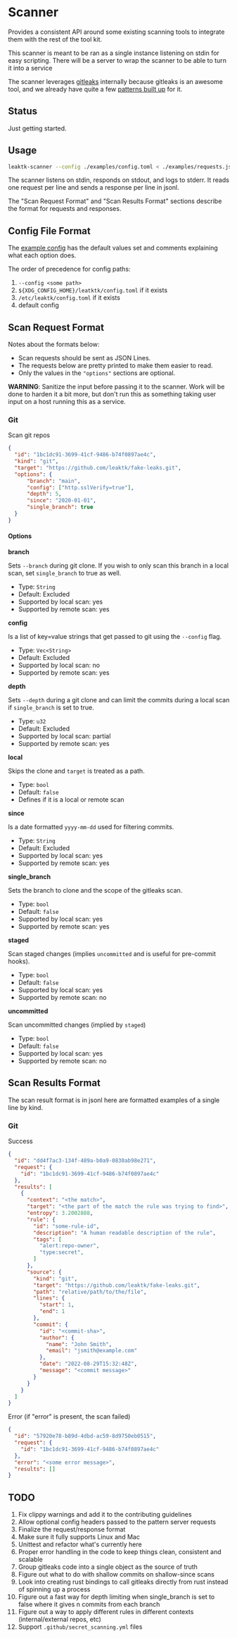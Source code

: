 # Scanner

Provides a consistent API around some existing scanning tools to integrate them
with the rest of the tool kit.

This scanner is meant to be ran as a single instance listening on stdin
for easy scripting. There will be a server to wrap the scanner to be able to
turn it into a service

The scanner leverages
[gitleaks](https://github.com/zricethezav/gitleaks)
internally because gitleaks is an awesome tool, and we already have quite a few
[patterns built up](https://github.com/leaktk/patterns)
for it.

## Status

Just getting started.

## Usage

```sh
leaktk-scanner --config ./examples/config.toml < ./examples/requests.jsonl
```

The scanner listens on stdin, responds on stdout, and logs to stderr.
It reads one request per line and sends a response per line in jsonl.

The "Scan Request Format" and "Scan Results Format" sections describe the
format for requests and responses.

## Config File Format

The [example config](./examples/config.toml) has the default values set and
comments explaining what each option does.

The order of precedence for config paths:

1. `--config <some path>`
1. `${XDG_CONFIG_HOME}/leatktk/config.toml` if it exists
1. `/etc/leaktk/config.toml` if it exists
1. default config

## Scan Request Format

Notes about the formats below:

* Scan requests should be sent as JSON Lines.
* The requests below are pretty printed to make them easier to read.
* Only the values in the `"options"` sections are optional.

**WARNING**: Sanitize the input before passing it to the scanner. Work will
be done to harden it a bit more, but don't run this as something taking user
input on a host running this as a service.

### Git

Scan git repos

```json
{
  "id": "1bc1dc91-3699-41cf-9486-b74f0897ae4c",
  "kind": "git",
  "target": "https://github.com/leaktk/fake-leaks.git",
  "options": {
      "branch": "main",
      "config": ["http.sslVerify=true"],
      "depth": 5,
      "since": "2020-01-01",
      "single_branch": true
  }
}
```

#### Options

**branch**

Sets `--branch` during git clone. If you wish to only scan this branch in a
local scan, set `single_branch` to true as well.

* Type: `String`
* Default: Excluded
* Supported by local scan: yes
* Supported by remote scan: yes

**config**

Is a list of key=value strings that get passed to git using the `--config`
flag.

* Type: `Vec<String>`
* Default: Excluded
* Supported by local scan: no
* Supported by remote scan: yes

**depth**

Sets `--depth` during a git clone and can limit the commits during a local
scan if `single_branch` is set to true.

* Type: `u32`
* Default: Excluded
* Supported by local scan: partial
* Supported by remote scan: yes

**local**

Skips the clone and `target` is treated as a path.

* Type: `bool`
* Default: `false`
* Defines if it is a local or remote scan

**since**

Is a date formatted `yyyy-mm-dd` used for filtering commits.

* Type: `String`
* Default: Excluded
* Supported by local scan: yes
* Supported by remote scan: yes

**single_branch**

Sets the branch to clone and the scope of the gitleaks scan.

* Type: `bool`
* Default: `false`
* Supported by local scan: yes
* Supported by remote scan: yes

**staged**

Scan staged changes (implies `uncommitted` and is useful for pre-commit hooks).

* Type: `bool`
* Default: `false`
* Supported by local scan: yes
* Supported by remote scan: no

**uncommitted**

Scan uncommitted changes (implied by `staged`)

* Type: `bool`
* Default: `false`
* Supported by local scan: yes
* Supported by remote scan: no

## Scan Results Format

The scan result format is in jsonl here are formatted examples of a single
line by kind.

### Git

Success

```json
{
  "id": "dd4f7ac3-134f-489a-b0a9-0830ab98e271",
  "request": {
    "id": "1bc1dc91-3699-41cf-9486-b74f0897ae4c"
  },
  "results": [
    {
      "context": "<the match>",
      "target": "<the part of the match the rule was trying to find>",
      "entropy": 3.2002888,
      "rule": {
        "id": "some-rule-id",
        "description": "A human readable description of the rule",
        "tags": [
          "alert:repo-owner",
          "type:secret",
        ]
      },
      "source": {
        "kind": "git",
        "target": "https://github.com/leaktk/fake-leaks.git",
        "path": "relative/path/to/the/file",
        "lines": {
          "start": 1,
          "end": 1
        },
        "commit": {
          "id": "<commit-sha>",
          "author": {
            "name": "John Smith",
            "email": "jsmith@example.com"
          },
          "date": "2022-08-29T15:32:48Z",
          "message": "<commit message>"
        }
      }
    }
  ]
}
```

Error (if "error" is present, the scan failed)

```json
{
  "id": "57920e78-b89d-4dbd-ac59-8d9750eb0515",
  "request": {
    "id": "1bc1dc91-3699-41cf-9486-b74f0897ae4c"
  },
  "error": "<some error message>",
  "results": []
}
```

## TODO

1. Fix clippy warnings and add it to the contributing guidelines
1. Allow optional config headers passed to the pattern server requests
1. Finalize the request/response format
1. Make sure it fully supports Linux and Mac
1. Unittest and refactor what's currently here
1. Proper error handling in the code to keep things clean, consistent and scalable
1. Group gitleaks code into a single object as the source of truth
1. Figure out what to do with shallow commits on shallow-since scans
1. Look into creating rust bindings to call gitleaks directly from rust instead of spinning up a process
1. Figure out a fast way for depth limiting when single\_branch is set to false where it gives n commits from each branch
1. Figure out a way to apply different rules in different contexts (internal/external repos, etc)
1. Support `.github/secret_scanning.yml` files
